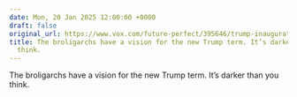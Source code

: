 ```yaml
---
date: Mon, 20 Jan 2025 12:00:00 +0000
draft: false
original_url: https://www.vox.com/future-perfect/395646/trump-inauguration-broligarchs-musk-zuckerberg-bezos-thiel
title: The broligarchs have a vision for the new Trump term. It’s darker than you
  think.
---
```


The broligarchs have a vision for the new Trump term. It’s darker than you think.